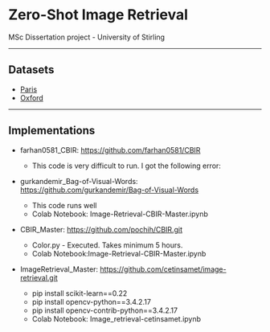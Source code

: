 # Zero-Shot Image Retrieval
MSc Dissertation project - University of Stirling

---

## Datasets
- [Paris](https://www.robots.ox.ac.uk/~vgg/data/parisbuildings/)
- [Oxford](https://www.robots.ox.ac.uk/~vgg/data/oxbuildings/)

---

## Implementations

- farhan0581_CBIR: https://github.com/farhan0581/CBIR
  - This code is very difficult to run. I got the following error:

- gurkandemir_Bag-of-Visual-Words: https://github.com/gurkandemir/Bag-of-Visual-Words
  - This code runs well
  - Colab Notebook: Image-Retrieval-CBIR-Master.ipynb

- CBIR_Master: https://github.com/pochih/CBIR.git
  - Color.py - Executed. Takes minimum 5 hours.
  - Colab Notebook:Image-Retrieval-CBIR-Master.ipynb

- ImageRetrieval_Master: https://github.com/cetinsamet/image-retrieval.git
  - pip install scikit-learn==0.22
  - pip install opencv-python==3.4.2.17
  - pip install opencv-contrib-python==3.4.2.17
  - Colab Notebook: Image_retrieval-cetinsamet.ipynb
